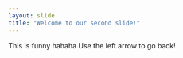 ```yaml
---
layout: slide
title: "Welcome to our second slide!"
---
```

This is funny hahaha
Use the left arrow to go back!
